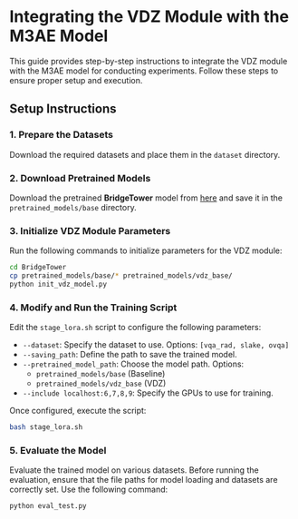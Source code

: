 # Integrating the VDZ Module with the M3AE Model

This guide provides step-by-step instructions to integrate the VDZ module with the M3AE model for conducting experiments. Follow these steps to ensure proper setup and execution.

## Setup Instructions

### 1. Prepare the Datasets
Download the required datasets and place them in the `dataset` directory.

### 2. Download Pretrained Models
Download the pretrained **BridgeTower** model from [here](https://huggingface.co/BridgeTower/bridgetower-base-itm-mlm) and save it in the `pretrained_models/base` directory.

### 3. Initialize VDZ Module Parameters
Run the following commands to initialize parameters for the VDZ module:

```bash
cd BridgeTower
cp pretrained_models/base/* pretrained_models/vdz_base/
python init_vdz_model.py
```

### 4. Modify and Run the Training Script
Edit the `stage_lora.sh` script to configure the following parameters:

- `--dataset`: Specify the dataset to use. Options: `[vqa_rad, slake, ovqa]`
- `--saving_path`: Define the path to save the trained model.
- `--pretrained_model_path`: Choose the model path. Options:
  - `pretrained_models/base` (Baseline)
  - `pretrained_models/vdz_base` (VDZ)
- `--include localhost:6,7,8,9`: Specify the GPUs to use for training.

Once configured, execute the script:

```bash
bash stage_lora.sh
```

### 5. Evaluate the Model
Evaluate the trained model on various datasets. Before running the evaluation, ensure that the file paths for model loading and datasets are correctly set. Use the following command:

```bash
python eval_test.py
```

